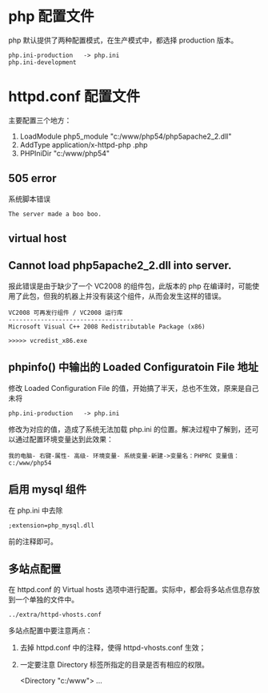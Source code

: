 # php 配置文件
php 默认提供了两种配置模式，在生产模式中，都选择 production 版本。

    php.ini-production   -> php.ini 
    php.ini-development

# httpd.conf 配置文件
主要配置三个地方：

 1. LoadModule php5_module "c:/www/php54/php5apache2_2.dll"
 2. AddType application/x-httpd-php .php
 3. PHPIniDir "c:/www/php54"


## 505 error
系统脚本错误

    The server made a boo boo.

## virtual host


## Cannot load php5apache2_2.dll into server.
报此错误是由于缺少了一个 VC2008 的组件包，此版本的 php 在编译时，可能使用了此包，但我的机器上并没有装这个组件，从而会发生这样的错误。

    VC2008 可再发行组件 / VC2008 运行库
    -----------------------------------
    Microsoft Visual C++ 2008 Redistributable Package (x86)

    >>>>> vcredist_x86.exe

## phpinfo() 中输出的 Loaded Configuratoin File 地址
修改 Loaded Configuration File 的值，开始搞了半天，总也不生效，原来是自己未将

    php.ini-production   -> php.ini 

修改为对应的值，造成了系统无法加载 php.ini 的位置。解决过程中了解到，还可以通过配置环境变量达到此效果：

    我的电脑- 右键-属性- 高级- 环境变量- 系统变量-新建->变量名：PHPRC 变量值：c:/www/php54

## 启用 mysql 组件
在 php.ini 中去除

    ;extension=php_mysql.dll

前的注释即可。

## 多站点配置
在 httpd.conf 的 Virtual hosts 选项中进行配置。实际中，都会将多站点信息存放到一个单独的文件中。

    ../extra/httpd-vhosts.conf

多站点配置中要注意两点：

 1. 去掉 httpd.conf 中的注释，使得 httpd-vhosts.conf 生效；
 2. 一定要注意 Directory 标签所指定的目录是否有相应的权限。

    <Directory "c:/www">
        ...
    </Directory>

